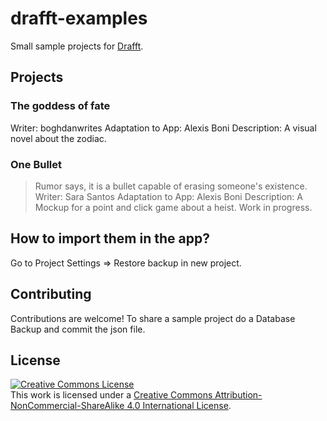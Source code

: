 # drafft-examples

Small sample projects for [Drafft](https://baj.itch.io/drafft).

## Projects

### The goddess of fate

Writer: boghdanwrites
Adaptation to App: Alexis Boni
Description: A visual novel about the zodiac. 

### One Bullet

> Rumor says, it is a bullet capable of erasing someone's existence.
Writer: Sara Santos
Adaptation to App: Alexis Boni
Description: A Mockup for a point and click game about a heist. Work in progress.

## How to import them in the app?
Go to Project Settings => Restore backup in new project.

## Contributing
Contributions are welcome! To share a sample project do a Database Backup and commit the json file.

## License
<a rel="license" href="http://creativecommons.org/licenses/by-nc-sa/4.0/"><img alt="Creative Commons License" style="border-width:0" src="https://i.creativecommons.org/l/by-nc-sa/4.0/88x31.png" /></a><br />This work is licensed under a <a rel="license" href="http://creativecommons.org/licenses/by-nc-sa/4.0/">Creative Commons Attribution-NonCommercial-ShareAlike 4.0 International License</a>.


